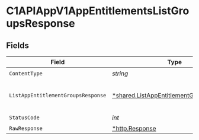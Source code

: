 # C1APIAppV1AppEntitlementsListGroupsResponse


## Fields

| Field                                                                                                        | Type                                                                                                         | Required                                                                                                     | Description                                                                                                  |
| ------------------------------------------------------------------------------------------------------------ | ------------------------------------------------------------------------------------------------------------ | ------------------------------------------------------------------------------------------------------------ | ------------------------------------------------------------------------------------------------------------ |
| `ContentType`                                                                                                | *string*                                                                                                     | :heavy_check_mark:                                                                                           | N/A                                                                                                          |
| `ListAppEntitlementGroupsResponse`                                                                           | [*shared.ListAppEntitlementGroupsResponse](../../models/shared/listappentitlementgroupsresponse.md)          | :heavy_minus_sign:                                                                                           |  The ListAppEntitlementGroupsResponse message contains a list of results and a nextPageToken if applicable.<br/> |
| `StatusCode`                                                                                                 | *int*                                                                                                        | :heavy_check_mark:                                                                                           | N/A                                                                                                          |
| `RawResponse`                                                                                                | [*http.Response](https://pkg.go.dev/net/http#Response)                                                       | :heavy_minus_sign:                                                                                           | N/A                                                                                                          |